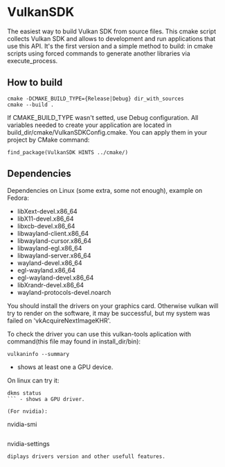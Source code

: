 # VulkanSDK

The easiest way to build Vulkan SDK from source files.
This cmake script collects Vulkan SDK and allows to development and run applications that use this API.
It's the first version and a simple method to build: in cmake scripts using forced commands to generate another libraries via execute_process.   

## How to build

```
cmake -DCMAKE_BUILD_TYPE={Release|Debug} dir_with_sources 
cmake --build .
```

If CMAKE_BUILD_TYPE wasn't setted, use Debug configuration.
All variables needed to create your application are located in build_dir/cmake/VulkanSDKConfig.cmake. 
You can apply them in your project by CMake command: 

```
find_package(VulkanSDK HINTS ../cmake/)
```
## Dependencies

Dependencies on Linux (some extra, some not enough), example on Fedora:

* libXext-devel.x86_64
* libX11-devel.x86_64
* libxcb-devel.x86_64
* libwayland-client.x86_64
* libwayland-cursor.x86_64
* libwayland-egl.x86_64
* libwayland-server.x86_64
* wayland-devel.x86_64
* egl-wayland.x86_64 
* egl-wayland-devel.x86_64
* libXrandr-devel.x86_64
* wayland-protocols-devel.noarch

You should install the drivers on your graphics card. Otherwise vulkan will try to render on the software, it may be successful, but my system was failed on 'vkAcquireNextImageKHR'.

To check the driver you can use this vulkan-tools aplication with command(this file may found in install_dir/bin): 
```
vulkaninfo --summary
```
- shows at least one a GPU device.

On linux can try it:
```
dkms status
``` - shows a GPU driver.

(For nvidia):
```
nvidia-smi
```
```
nvidia-settings
``` 
diplays drivers version and other usefull features.